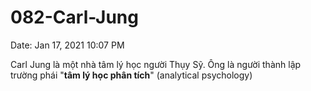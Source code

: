 # 082-Carl-Jung

Date: Jan 17, 2021 10:07 PM

Carl Jung là một nhà tâm lý học người Thụy Sỹ. Ông là người thành lập trường phái "**tâm lý học phân tích**" (analytical psychology)